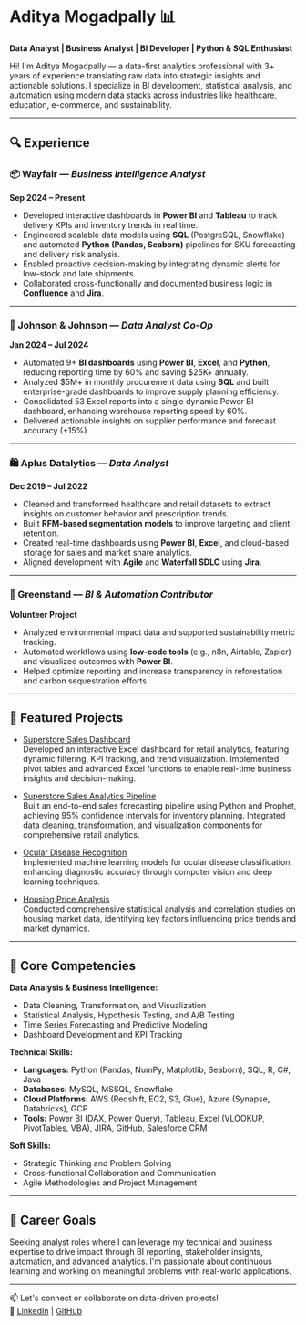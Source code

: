 # Aditya Mogadpally 📊
**Data Analyst | Business Analyst | BI Developer | Python & SQL Enthusiast**

Hi! I'm Aditya Mogadpally — a data-first analytics professional with 3+ years of experience translating raw data into strategic insights and actionable solutions. I specialize in BI development, statistical analysis, and automation using modern data stacks across industries like healthcare, education, e-commerce, and sustainability.

---

## 🔍 Experience

### 📦 Wayfair — *Business Intelligence Analyst*  
**Sep 2024 – Present**  
- Developed interactive dashboards in **Power BI** and **Tableau** to track delivery KPIs and inventory trends in real time.
- Engineered scalable data models using **SQL** (PostgreSQL, Snowflake) and automated **Python (Pandas, Seaborn)** pipelines for SKU forecasting and delivery risk analysis.
- Enabled proactive decision-making by integrating dynamic alerts for low-stock and late shipments.
- Collaborated cross-functionally and documented business logic in **Confluence** and **Jira**.

---

### 🏥 Johnson & Johnson — *Data Analyst Co-Op*  
**Jan 2024 – Jul 2024**  
- Automated 9+ **BI dashboards** using **Power BI**, **Excel**, and **Python**, reducing reporting time by 60% and saving $25K+ annually.
- Analyzed $5M+ in monthly procurement data using **SQL** and built enterprise-grade dashboards to improve supply planning efficiency.
- Consolidated 53 Excel reports into a single dynamic Power BI dashboard, enhancing warehouse reporting speed by 60%.
- Delivered actionable insights on supplier performance and forecast accuracy (+15%).

---

### 🛍 Aplus Datalytics — *Data Analyst*  
**Dec 2019 – Jul 2022**  
- Cleaned and transformed healthcare and retail datasets to extract insights on customer behavior and prescription trends.
- Built **RFM-based segmentation models** to improve targeting and client retention.
- Created real-time dashboards using **Power BI**, **Excel**, and cloud-based storage for sales and market share analytics.
- Aligned development with **Agile** and **Waterfall SDLC** using **Jira**.

---

### 🌱 Greenstand — *BI & Automation Contributor*  
**Volunteer Project**  
- Analyzed environmental impact data and supported sustainability metric tracking.
- Automated workflows using **low-code tools** (e.g., n8n, Airtable, Zapier) and visualized outcomes with **Power BI**.
- Helped optimize reporting and increase transparency in reforestation and carbon sequestration efforts.


---

## 📂 Featured Projects

- [Superstore Sales Dashboard](https://github.com/AdityaMO3001/Superstore_dashboard_excel)  
  Developed an interactive Excel dashboard for retail analytics, featuring dynamic filtering, KPI tracking, and trend visualization. Implemented pivot tables and advanced Excel functions to enable real-time business insights and decision-making.

- [Superstore Sales Analytics Pipeline](https://github.com/AdityaMO3001/superstore-sales-analytics-pipeline)  
  Built an end-to-end sales forecasting pipeline using Python and Prophet, achieving 95% confidence intervals for inventory planning. Integrated data cleaning, transformation, and visualization components for comprehensive retail analytics.

- [Ocular Disease Recognition](https://github.com/AdityaMO3001/ocular_disease_recognition)  
  Implemented machine learning models for ocular disease classification, enhancing diagnostic accuracy through computer vision and deep learning techniques.

- [Housing Price Analysis](https://github.com/AdityaMO3001/housingPriceStatisticalandCorrelationAnalysis)  
  Conducted comprehensive statistical analysis and correlation studies on housing market data, identifying key factors influencing price trends and market dynamics.

---

## 🧠 Core Competencies

**Data Analysis & Business Intelligence:**
- Data Cleaning, Transformation, and Visualization
- Statistical Analysis, Hypothesis Testing, and A/B Testing
- Time Series Forecasting and Predictive Modeling
- Dashboard Development and KPI Tracking

**Technical Skills:**
- **Languages:** Python (Pandas, NumPy, Matplotlib, Seaborn), SQL, R, C#, Java
- **Databases:** MySQL, MSSQL, Snowflake
- **Cloud Platforms:** AWS (Redshift, EC2, S3, Glue), Azure (Synapse, Databricks), GCP
- **Tools:** Power BI (DAX, Power Query), Tableau, Excel (VLOOKUP, PivotTables, VBA), JIRA, GitHub, Salesforce CRM

**Soft Skills:**
- Strategic Thinking and Problem Solving
- Cross-functional Collaboration and Communication
- Agile Methodologies and Project Management

---

## 🎯 Career Goals

Seeking analyst roles where I can leverage my technical and business expertise to drive impact through BI reporting, stakeholder insights, automation, and advanced analytics. I'm passionate about continuous learning and working on meaningful problems with real-world applications.

---

📫 Let's connect or collaborate on data-driven projects!  
🔗 [LinkedIn](https://www.linkedin.com/in/adityamogadpally/) | [GitHub](https://github.com/AdityaMO3001)
